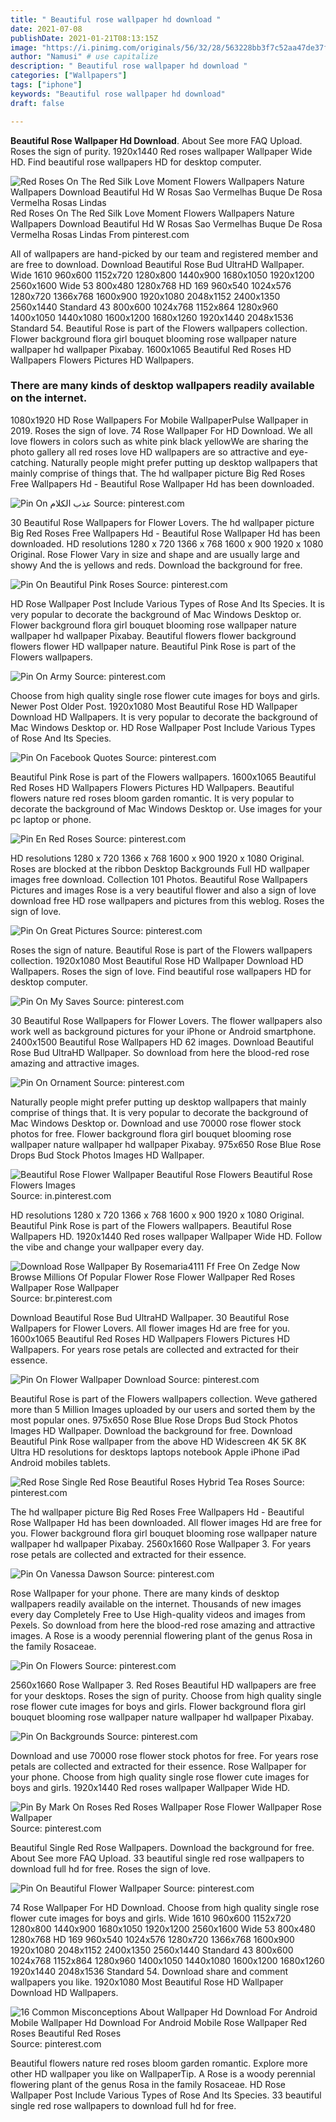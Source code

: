 ```yaml
---
title: " Beautiful rose wallpaper hd download "
date: 2021-07-08
publishDate: 2021-01-21T08:13:15Z
image: "https://i.pinimg.com/originals/56/32/28/563228bb3f7c52aa47de37f6803f200c.jpg"
author: "Namusi" # use capitalize
description: " Beautiful rose wallpaper hd download "
categories: ["Wallpapers"]
tags: ["iphone"]
keywords: "Beautiful rose wallpaper hd download"
draft: false

---
```



**Beautiful Rose Wallpaper Hd Download**. About See more FAQ Upload. Roses the sign of purity. 1920x1440 Red roses wallpaper Wallpaper Wide HD. Find beautiful rose wallpapers HD for desktop computer.

![Red Roses On The Red Silk Love Moment Flowers Wallpapers Nature Wallpapers Download Beautiful Hd W Rosas Sao Vermelhas Buque De Rosa Vermelha Rosas Lindas](https://i.pinimg.com/originals/c0/af/c7/c0afc726fffd45d16e8f63a092f93779.jpg "Red Roses On The Red Silk Love Moment Flowers Wallpapers Nature Wallpapers Download Beautiful Hd W Rosas Sao Vermelhas Buque De Rosa Vermelha Rosas Lindas")
Red Roses On The Red Silk Love Moment Flowers Wallpapers Nature Wallpapers Download Beautiful Hd W Rosas Sao Vermelhas Buque De Rosa Vermelha Rosas Lindas From pinterest.com


All of wallpapers are hand-picked by our team and registered member and are free to download. Download Beautiful Rose Bud UltraHD Wallpaper. Wide 1610 960x600 1152x720 1280x800 1440x900 1680x1050 1920x1200 2560x1600 Wide 53 800x480 1280x768 HD 169 960x540 1024x576 1280x720 1366x768 1600x900 1920x1080 2048x1152 2400x1350 2560x1440 Standard 43 800x600 1024x768 1152x864 1280x960 1400x1050 1440x1080 1600x1200 1680x1260 1920x1440 2048x1536 Standard 54. Beautiful Rose is part of the Flowers wallpapers collection. Flower background flora girl bouquet blooming rose wallpaper nature wallpaper hd wallpaper Pixabay. 1600x1065 Beautiful Red Roses HD Wallpapers Flowers Pictures HD Wallpapers.

### There are many kinds of desktop wallpapers readily available on the internet.

1080x1920 HD Rose Wallpapers For Mobile WallpaperPulse Wallpaper in 2019. Roses the sign of love. 74 Rose Wallpaper For HD Download. We all love flowers in colors such as white pink black yellowWe are sharing the photo gallery all red roses love HD wallpapers are so attractive and eye-catching. Naturally people might prefer putting up desktop wallpapers that mainly comprise of things that. The hd wallpaper picture Big Red Roses Free Wallpapers Hd - Beautiful Rose Wallpaper Hd has been downloaded.


![Pin On عذب الكلام](https://i.pinimg.com/originals/2a/fd/95/2afd951393abe0abd9c48343703bc84b.jpg "Pin On عذب الكلام")
Source: pinterest.com

30 Beautiful Rose Wallpapers for Flower Lovers. The hd wallpaper picture Big Red Roses Free Wallpapers Hd - Beautiful Rose Wallpaper Hd has been downloaded. HD resolutions 1280 x 720 1366 x 768 1600 x 900 1920 x 1080 Original. Rose Flower Vary in size and shape and are usually large and showy And the is yellows and reds. Download the background for free.

![Pin On Beautiful Pink Roses](https://i.pinimg.com/originals/c2/91/5c/c2915c0dd0454805742ac905b23c0a09.jpg "Pin On Beautiful Pink Roses")
Source: pinterest.com

HD Rose Wallpaper Post Include Various Types of Rose And Its Species. It is very popular to decorate the background of Mac Windows Desktop or. Flower background flora girl bouquet blooming rose wallpaper nature wallpaper hd wallpaper Pixabay. Beautiful flowers flower background flowers flower HD wallpaper nature. Beautiful Pink Rose is part of the Flowers wallpapers.

![Pin On Army](https://i.pinimg.com/564x/36/89/d6/3689d6e7b0385330cae88d9977b7356e.jpg "Pin On Army")
Source: pinterest.com

Choose from high quality single rose flower cute images for boys and girls. Newer Post Older Post. 1920x1080 Most Beautiful Rose HD Wallpaper Download HD Wallpapers. It is very popular to decorate the background of Mac Windows Desktop or. HD Rose Wallpaper Post Include Various Types of Rose And Its Species.

![Pin On Facebook Quotes](https://i.pinimg.com/originals/08/c2/4d/08c24d11ae95266f64b48f2bb4b60b0b.jpg "Pin On Facebook Quotes")
Source: pinterest.com

Beautiful Pink Rose is part of the Flowers wallpapers. 1600x1065 Beautiful Red Roses HD Wallpapers Flowers Pictures HD Wallpapers. Beautiful flowers nature red roses bloom garden romantic. It is very popular to decorate the background of Mac Windows Desktop or. Use images for your pc laptop or phone.

![Pin En Red Roses](https://i.pinimg.com/originals/6e/ae/61/6eae61801e1cc85a6ee48f1a8e69a212.jpg "Pin En Red Roses")
Source: pinterest.com

HD resolutions 1280 x 720 1366 x 768 1600 x 900 1920 x 1080 Original. Roses are blocked at the ribbon Desktop Backgrounds Full HD wallpaper images free download. Collection 101 Photos. Beautiful Rose Wallpapers Pictures and images Rose is a very beautiful flower and also a sign of love download free HD rose wallpapers and pictures from this weblog. Roses the sign of love.

![Pin On Great Pictures](https://i.pinimg.com/originals/9a/e6/b2/9ae6b2efbb408584d6907bd9e3910f0f.jpg "Pin On Great Pictures")
Source: pinterest.com

Roses the sign of nature. Beautiful Rose is part of the Flowers wallpapers collection. 1920x1080 Most Beautiful Rose HD Wallpaper Download HD Wallpapers. Roses the sign of love. Find beautiful rose wallpapers HD for desktop computer.

![Pin On My Saves](https://i.pinimg.com/originals/68/62/ca/6862ca966c3eda10c8729c402b6da68e.jpg "Pin On My Saves")
Source: pinterest.com

30 Beautiful Rose Wallpapers for Flower Lovers. The flower wallpapers also work well as background pictures for your iPhone or Android smartphone. 2400x1500 Beautiful Rose Wallpapers HD 62 images. Download Beautiful Rose Bud UltraHD Wallpaper. So download from here the blood-red rose amazing and attractive images.

![Pin On Ornament](https://i.pinimg.com/originals/4b/c9/ee/4bc9eef903d1c0d7cc1d8be9b27e5732.jpg "Pin On Ornament")
Source: pinterest.com

Naturally people might prefer putting up desktop wallpapers that mainly comprise of things that. It is very popular to decorate the background of Mac Windows Desktop or. Download and use 70000 rose flower stock photos for free. Flower background flora girl bouquet blooming rose wallpaper nature wallpaper hd wallpaper Pixabay. 975x650 Rose Blue Rose Drops Bud Stock Photos Images HD Wallpaper.

![Beautiful Rose Flower Wallpaper Beautiful Rose Flowers Beautiful Rose Flowers Images](https://i.pinimg.com/originals/b9/09/cd/b909cddeae8785e1ef7a058193ecf6ca.jpg "Beautiful Rose Flower Wallpaper Beautiful Rose Flowers Beautiful Rose Flowers Images")
Source: in.pinterest.com

HD resolutions 1280 x 720 1366 x 768 1600 x 900 1920 x 1080 Original. Beautiful Pink Rose is part of the Flowers wallpapers. Beautiful Rose Wallpapers HD. 1920x1440 Red roses wallpaper Wallpaper Wide HD. Follow the vibe and change your wallpaper every day.

![Download Rose Wallpaper By Rosemaria4111 Ff Free On Zedge Now Browse Millions Of Popular Flower Rose Flower Wallpaper Red Roses Wallpaper Rose Wallpaper](https://i.pinimg.com/originals/f6/81/b2/f681b21bb5931ee43de0ba1ab0fcdef0.jpg "Download Rose Wallpaper By Rosemaria4111 Ff Free On Zedge Now Browse Millions Of Popular Flower Rose Flower Wallpaper Red Roses Wallpaper Rose Wallpaper")
Source: br.pinterest.com

Download Beautiful Rose Bud UltraHD Wallpaper. 30 Beautiful Rose Wallpapers for Flower Lovers. All flower images Hd are free for you. 1600x1065 Beautiful Red Roses HD Wallpapers Flowers Pictures HD Wallpapers. For years rose petals are collected and extracted for their essence.

![Pin On Flower Wallpaper Download](https://i.pinimg.com/originals/41/c8/31/41c831acb23d64d7d9a025f6192ddeca.jpg "Pin On Flower Wallpaper Download")
Source: pinterest.com

Beautiful Rose is part of the Flowers wallpapers collection. Weve gathered more than 5 Million Images uploaded by our users and sorted them by the most popular ones. 975x650 Rose Blue Rose Drops Bud Stock Photos Images HD Wallpaper. Download the background for free. Download Beautiful Pink Rose wallpaper from the above HD Widescreen 4K 5K 8K Ultra HD resolutions for desktops laptops notebook Apple iPhone iPad Android mobiles tablets.

![Red Rose Single Red Rose Beautiful Roses Hybrid Tea Roses](https://i.pinimg.com/originals/f1/0d/68/f10d685fdc58dff01d328ac264948a77.jpg "Red Rose Single Red Rose Beautiful Roses Hybrid Tea Roses")
Source: pinterest.com

The hd wallpaper picture Big Red Roses Free Wallpapers Hd - Beautiful Rose Wallpaper Hd has been downloaded. All flower images Hd are free for you. Flower background flora girl bouquet blooming rose wallpaper nature wallpaper hd wallpaper Pixabay. 2560x1660 Rose Wallpaper 3. For years rose petals are collected and extracted for their essence.

![Pin On Vanessa Dawson](https://i.pinimg.com/originals/f4/f7/79/f4f77951022a4117fbd825b1bda8ea0e.jpg "Pin On Vanessa Dawson")
Source: pinterest.com

Rose Wallpaper for your phone. There are many kinds of desktop wallpapers readily available on the internet. Thousands of new images every day Completely Free to Use High-quality videos and images from Pexels. So download from here the blood-red rose amazing and attractive images. A Rose is a woody perennial flowering plant of the genus Rosa in the family Rosaceae.

![Pin On Flowers](https://i.pinimg.com/originals/ce/1f/d0/ce1fd0d0e37d5959ce0c579a229736e9.jpg "Pin On Flowers")
Source: pinterest.com

2560x1660 Rose Wallpaper 3. Red Roses Beautiful HD wallpapers are free for your desktops. Roses the sign of purity. Choose from high quality single rose flower cute images for boys and girls. Flower background flora girl bouquet blooming rose wallpaper nature wallpaper hd wallpaper Pixabay.

![Pin On Backgrounds](https://i.pinimg.com/originals/e6/47/19/e647199307e2aaaedf6286c662e0ad6d.jpg "Pin On Backgrounds")
Source: pinterest.com

Download and use 70000 rose flower stock photos for free. For years rose petals are collected and extracted for their essence. Rose Wallpaper for your phone. Choose from high quality single rose flower cute images for boys and girls. 1920x1440 Red roses wallpaper Wallpaper Wide HD.

![Pin By Mark On Roses Red Roses Wallpaper Rose Flower Wallpaper Rose Wallpaper](https://i.pinimg.com/originals/00/58/24/00582476e334efc6108ed99dd7432c9f.jpg "Pin By Mark On Roses Red Roses Wallpaper Rose Flower Wallpaper Rose Wallpaper")
Source: pinterest.com

Beautiful Single Red Rose Wallpapers. Download the background for free. About See more FAQ Upload. 33 beautiful single red rose wallpapers to download full hd for free. Roses the sign of love.

![Pin On Beautiful Flower Wallpaper](https://i.pinimg.com/originals/98/7e/29/987e29f9fcd8a4a912154e8b2443e1a7.jpg "Pin On Beautiful Flower Wallpaper")
Source: pinterest.com

74 Rose Wallpaper For HD Download. Choose from high quality single rose flower cute images for boys and girls. Wide 1610 960x600 1152x720 1280x800 1440x900 1680x1050 1920x1200 2560x1600 Wide 53 800x480 1280x768 HD 169 960x540 1024x576 1280x720 1366x768 1600x900 1920x1080 2048x1152 2400x1350 2560x1440 Standard 43 800x600 1024x768 1152x864 1280x960 1400x1050 1440x1080 1600x1200 1680x1260 1920x1440 2048x1536 Standard 54. Download share and comment wallpapers you like. 1920x1080 Most Beautiful Rose HD Wallpaper Download HD Wallpapers.

![16 Common Misconceptions About Wallpaper Hd Download For Android Mobile Wallpaper Hd Download For Android Mobile Rose Wallpaper Red Roses Beautiful Red Roses](https://i.pinimg.com/originals/56/32/28/563228bb3f7c52aa47de37f6803f200c.jpg "16 Common Misconceptions About Wallpaper Hd Download For Android Mobile Wallpaper Hd Download For Android Mobile Rose Wallpaper Red Roses Beautiful Red Roses")
Source: pinterest.com

Beautiful flowers nature red roses bloom garden romantic. Explore more other HD wallpaper you like on WallpaperTip. A Rose is a woody perennial flowering plant of the genus Rosa in the family Rosaceae. HD Rose Wallpaper Post Include Various Types of Rose And Its Species. 33 beautiful single red rose wallpapers to download full hd for free.

